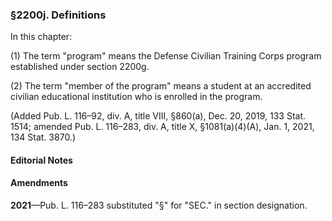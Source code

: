 ### §2200j. Definitions ###

In this chapter:

(1) The term "program" means the Defense Civilian Training Corps program established under section 2200g.

(2) The term "member of the program" means a student at an accredited civilian educational institution who is enrolled in the program.

(Added Pub. L. 116–92, div. A, title VIII, §860(a), Dec. 20, 2019, 133 Stat. 1514; amended Pub. L. 116–283, div. A, title X, §1081(a)(4)(A), Jan. 1, 2021, 134 Stat. 3870.)

#### **Editorial Notes** ####

#### Amendments ####

**2021**—Pub. L. 116–283 substituted "§" for "SEC." in section designation.